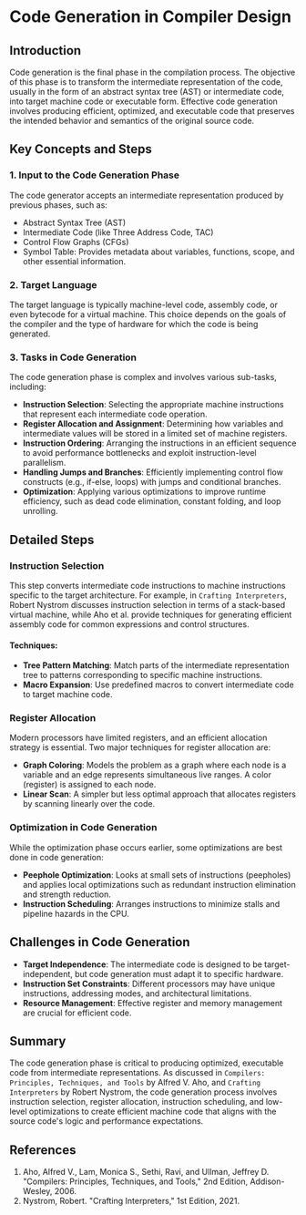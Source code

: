 
# Code Generation in Compiler Design

## Introduction
Code generation is the final phase in the compilation process. The objective of this phase is to transform the intermediate representation of the code, usually in the form of an abstract syntax tree (AST) or intermediate code, into target machine code or executable form. Effective code generation involves producing efficient, optimized, and executable code that preserves the intended behavior and semantics of the original source code.

## Key Concepts and Steps

### 1. Input to the Code Generation Phase
The code generator accepts an intermediate representation produced by previous phases, such as:
- Abstract Syntax Tree (AST)
- Intermediate Code (like Three Address Code, TAC)
- Control Flow Graphs (CFGs)
- Symbol Table: Provides metadata about variables, functions, scope, and other essential information.

### 2. Target Language
The target language is typically machine-level code, assembly code, or even bytecode for a virtual machine. This choice depends on the goals of the compiler and the type of hardware for which the code is being generated.

### 3. Tasks in Code Generation
The code generation phase is complex and involves various sub-tasks, including:
- **Instruction Selection**: Selecting the appropriate machine instructions that represent each intermediate code operation.
- **Register Allocation and Assignment**: Determining how variables and intermediate values will be stored in a limited set of machine registers.
- **Instruction Ordering**: Arranging the instructions in an efficient sequence to avoid performance bottlenecks and exploit instruction-level parallelism.
- **Handling Jumps and Branches**: Efficiently implementing control flow constructs (e.g., if-else, loops) with jumps and conditional branches.
- **Optimization**: Applying various optimizations to improve runtime efficiency, such as dead code elimination, constant folding, and loop unrolling.

## Detailed Steps

### Instruction Selection
This step converts intermediate code instructions to machine instructions specific to the target architecture. For example, in `Crafting Interpreters`, Robert Nystrom discusses instruction selection in terms of a stack-based virtual machine, while Aho et al. provide techniques for generating efficient assembly code for common expressions and control structures.

#### Techniques:
- **Tree Pattern Matching**: Match parts of the intermediate representation tree to patterns corresponding to specific machine instructions.
- **Macro Expansion**: Use predefined macros to convert intermediate code to target machine code.

### Register Allocation
Modern processors have limited registers, and an efficient allocation strategy is essential. Two major techniques for register allocation are:
- **Graph Coloring**: Models the problem as a graph where each node is a variable and an edge represents simultaneous live ranges. A color (register) is assigned to each node.
- **Linear Scan**: A simpler but less optimal approach that allocates registers by scanning linearly over the code.

### Optimization in Code Generation
While the optimization phase occurs earlier, some optimizations are best done in code generation:
- **Peephole Optimization**: Looks at small sets of instructions (peepholes) and applies local optimizations such as redundant instruction elimination and strength reduction.
- **Instruction Scheduling**: Arranges instructions to minimize stalls and pipeline hazards in the CPU.

## Challenges in Code Generation
- **Target Independence**: The intermediate code is designed to be target-independent, but code generation must adapt it to specific hardware.
- **Instruction Set Constraints**: Different processors may have unique instructions, addressing modes, and architectural limitations.
- **Resource Management**: Effective register and memory management are crucial for efficient code.

## Summary
The code generation phase is critical to producing optimized, executable code from intermediate representations. As discussed in `Compilers: Principles, Techniques, and Tools` by Alfred V. Aho, and `Crafting Interpreters` by Robert Nystrom, the code generation process involves instruction selection, register allocation, instruction scheduling, and low-level optimizations to create efficient machine code that aligns with the source code's logic and performance expectations.

## References
1. Aho, Alfred V., Lam, Monica S., Sethi, Ravi, and Ullman, Jeffrey D. "Compilers: Principles, Techniques, and Tools," 2nd Edition, Addison-Wesley, 2006.
2. Nystrom, Robert. "Crafting Interpreters," 1st Edition, 2021.
